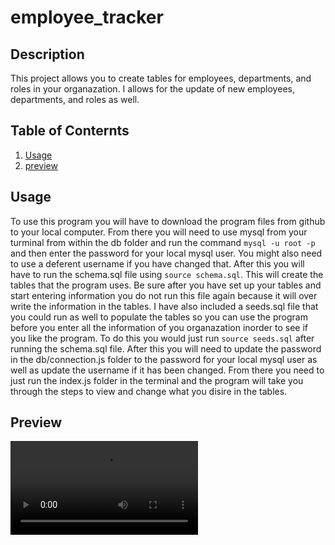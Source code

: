 # employee_tracker
  
## Description
This project allows you to create tables for employees, departments, and roles in your organazation. I allows for the update of new employees, departments, and roles as well.

## Table of Conternts
<ol>
    <li><a href="#usage">Usage</a></li>
    <li><a href="#preview">preview</a></li>
</ol>
    
## Usage
To use this program you will have to download the program files from github to your local computer. From there you will need to use mysql from your turminal from within the db folder and run the command `mysql -u root -p` and then enter the password for your local mysql user. You might also need to use a deferent username if you have changed that. After this you will have to run the schema.sql file using `source schema.sql`. This will create the tables that the program uses. Be sure after you have set up your tables and start entering information you do not run this file again because it will over write the information in the tables. I have also included a seeds.sql file that you could run as well to populate the tables so you can use the program before you enter all the information of you organazation inorder to see if you like the program. To do this you would just run `source seeds.sql` after running the schema.sql file. After this you will need to update the password in the db/connection.js folder to the password for your local mysql user as well as update the username if it has been changed. From there you need to just run the index.js folder in the terminal and the program will take you through the steps to view and change what you disire in the tables.

## Preview
![Alt text](https://github.com/nealsmithg/employee_tracker/blob/main/assets/preview.webm)